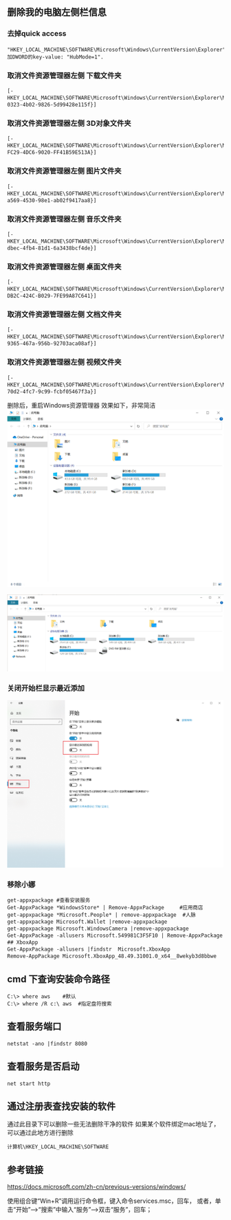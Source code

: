 ## 删除我的电脑左侧栏信息

### 去掉quick access
```
"HKEY_LOCAL_MACHINE\SOFTWARE\Microsoft\Windows\CurrentVersion\Explorer"增加DWORD的key-value: "HubMode=1".
```
### 取消文件资源管理器左侧 下载文件夹
```
[-HKEY_LOCAL_MACHINE\SOFTWARE\Microsoft\Windows\CurrentVersion\Explorer\MyComputer\NameSpace{088e3905-0323-4b02-9826-5d99428e115f}]
```
### 取消文件资源管理器左侧 3D对象文件夹
```
[-HKEY_LOCAL_MACHINE\SOFTWARE\Microsoft\Windows\CurrentVersion\Explorer\MyComputer\NameSpace{0DB7E03F-FC29-4DC6-9020-FF41B59E513A}]
```
### 取消文件资源管理器左侧 图片文件夹
```
[-HKEY_LOCAL_MACHINE\SOFTWARE\Microsoft\Windows\CurrentVersion\Explorer\MyComputer\NameSpace{24ad3ad4-a569-4530-98e1-ab02f9417aa8}]
```
### 取消文件资源管理器左侧 音乐文件夹
```
[-HKEY_LOCAL_MACHINE\SOFTWARE\Microsoft\Windows\CurrentVersion\Explorer\MyComputer\NameSpace{3dfdf296-dbec-4fb4-81d1-6a3438bcf4de}]
```
### 取消文件资源管理器左侧 桌面文件夹
```
[-HKEY_LOCAL_MACHINE\SOFTWARE\Microsoft\Windows\CurrentVersion\Explorer\MyComputer\NameSpace{B4BFCC3A-DB2C-424C-B029-7FE99A87C641}]
```
### 取消文件资源管理器左侧 文档文件夹
```
[-HKEY_LOCAL_MACHINE\SOFTWARE\Microsoft\Windows\CurrentVersion\Explorer\MyComputer\NameSpace{d3162b92-9365-467a-956b-92703aca08af}]
```
### 取消文件资源管理器左侧 视频文件夹
```
[-HKEY_LOCAL_MACHINE\SOFTWARE\Microsoft\Windows\CurrentVersion\Explorer\MyComputer\NameSpace{f86fa3ab-70d2-4fc7-9c99-fcbf05467f3a}]
```
删除后，重启Windows资源管理器
效果如下，非常简洁
![](./image/1043682-20210206155427000-391077543.png)

![](./image/1043682-20220223220122158-783527940.png)

### 关闭开始栏显示最近添加

![](./image/1043682-20220308222808462-1296771082.png)

### 移除小娜

```
get-appxpackage #查看安装服务
Get-AppxPackage *WindowsStore* | Remove-AppxPackage     #应用商店
get-appxpackage *Microsoft.People* | remove-appxpackage  #人脉
get-appxpackage Microsoft.Wallet |remove-appxpackage
get-appxpackage Microsoft.WindowsCamera |remove-appxpackage
Get-AppxPackage -allusers Microsoft.549981C3F5F10 | Remove-AppxPackage
## XboxApp
Get-AppxPackage -allusers |findstr  Microsoft.XboxApp
Remove-AppPackage Microsoft.XboxApp_48.49.31001.0_x64__8wekyb3d8bbwe
```

## cmd 下查询安装命令路径
```
C:\> where aws    #默认
C:\> where /R c:\ aws  #指定盘符搜索
```
## 查看服务端口
```
netstat -ano |findstr 8080
```
## 查看服务是否启动
```
net start http
```
## 通过注册表查找安装的软件
通过此目录下可以删除一些无法删除干净的软件
如果某个软件绑定mac地址了，可以通过此地方进行删除
```
计算机\HKEY_LOCAL_MACHINE\SOFTWARE
```
## 参考链接
https://docs.microsoft.com/zh-cn/previous-versions/windows/

使用组合键“Win+R”调用运行命令框，键入命令services.msc，回车，
或者，单击“开始”——>“搜索”中输入“服务”——>双击“服务”，回车；